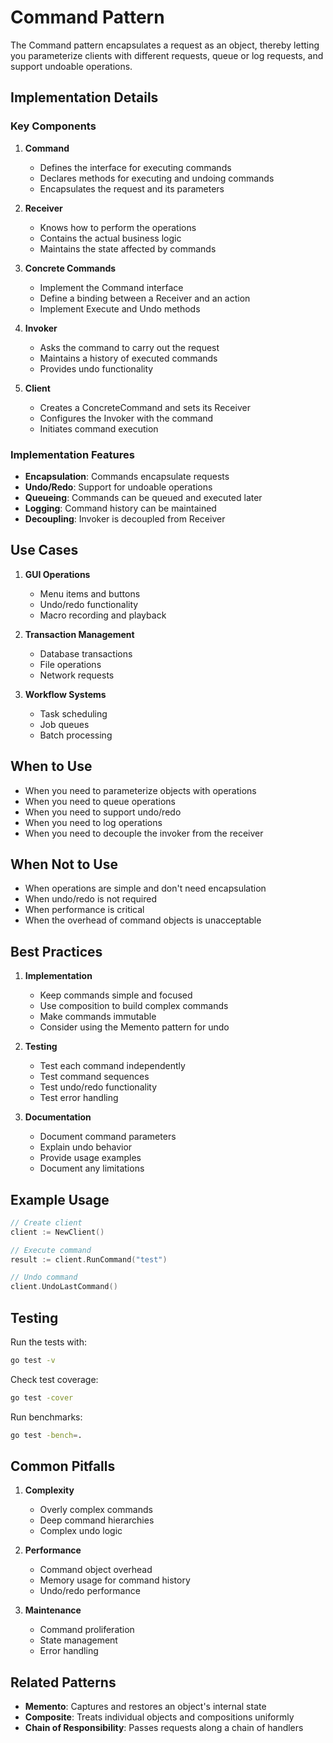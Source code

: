 # Command Pattern

The Command pattern encapsulates a request as an object, thereby letting you parameterize clients with different requests, queue or log requests, and support undoable operations.

## Implementation Details

### Key Components

1. **Command**

   - Defines the interface for executing commands
   - Declares methods for executing and undoing commands
   - Encapsulates the request and its parameters

2. **Receiver**

   - Knows how to perform the operations
   - Contains the actual business logic
   - Maintains the state affected by commands

3. **Concrete Commands**

   - Implement the Command interface
   - Define a binding between a Receiver and an action
   - Implement Execute and Undo methods

4. **Invoker**

   - Asks the command to carry out the request
   - Maintains a history of executed commands
   - Provides undo functionality

5. **Client**
   - Creates a ConcreteCommand and sets its Receiver
   - Configures the Invoker with the command
   - Initiates command execution

### Implementation Features

- **Encapsulation**: Commands encapsulate requests
- **Undo/Redo**: Support for undoable operations
- **Queueing**: Commands can be queued and executed later
- **Logging**: Command history can be maintained
- **Decoupling**: Invoker is decoupled from Receiver

## Use Cases

1. **GUI Operations**

   - Menu items and buttons
   - Undo/redo functionality
   - Macro recording and playback

2. **Transaction Management**

   - Database transactions
   - File operations
   - Network requests

3. **Workflow Systems**
   - Task scheduling
   - Job queues
   - Batch processing

## When to Use

- When you need to parameterize objects with operations
- When you need to queue operations
- When you need to support undo/redo
- When you need to log operations
- When you need to decouple the invoker from the receiver

## When Not to Use

- When operations are simple and don't need encapsulation
- When undo/redo is not required
- When performance is critical
- When the overhead of command objects is unacceptable

## Best Practices

1. **Implementation**

   - Keep commands simple and focused
   - Use composition to build complex commands
   - Make commands immutable
   - Consider using the Memento pattern for undo

2. **Testing**

   - Test each command independently
   - Test command sequences
   - Test undo/redo functionality
   - Test error handling

3. **Documentation**
   - Document command parameters
   - Explain undo behavior
   - Provide usage examples
   - Document any limitations

## Example Usage

```go
// Create client
client := NewClient()

// Execute command
result := client.RunCommand("test")

// Undo command
client.UndoLastCommand()
```

## Testing

Run the tests with:

```bash
go test -v
```

Check test coverage:

```bash
go test -cover
```

Run benchmarks:

```bash
go test -bench=.
```

## Common Pitfalls

1. **Complexity**

   - Overly complex commands
   - Deep command hierarchies
   - Complex undo logic

2. **Performance**

   - Command object overhead
   - Memory usage for command history
   - Undo/redo performance

3. **Maintenance**
   - Command proliferation
   - State management
   - Error handling

## Related Patterns

- **Memento**: Captures and restores an object's internal state
- **Composite**: Treats individual objects and compositions uniformly
- **Chain of Responsibility**: Passes requests along a chain of handlers
